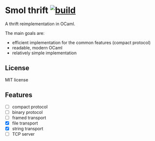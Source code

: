 
# Smol thrift [![build](https://github.com/c-cube/smol_thrift/actions/workflows/main.yml/badge.svg)](https://github.com/c-cube/smol_thrift/actions/workflows/main.yml)

A thrift reimplementation in OCaml.

The main goals are:
- efficient implementation for the common features (compact protocol)
- readable, modern OCaml
- relatively simple implementation

## License

MIT license


## Features

- [ ] compact protocol
- [ ] binary protocol
- [ ] framed transport
- [x] file transport
- [x] string transport
- [ ] TCP server
